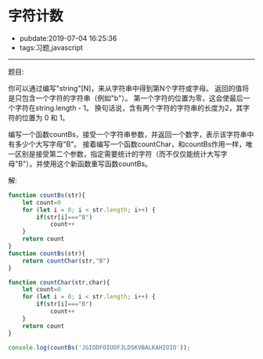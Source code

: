 # 字符计数

- pubdate:2019-07-04 16:25:36
- tags:习题,javascript

---

题目:

你可以通过编写"string"[N]，来从字符串中得到第N个字符或字母。 返回的值将是只包含一个字符的字符串（例如"b"）。 第一个字符的位置为零，这会使最后一个字符在string.length - 1。 换句话说，含有两个字符的字符串的长度为2，其字符的位置为 0 和 1。

编写一个函数countBs，接受一个字符串参数，并返回一个数字，表示该字符串中有多少个大写字母"B"。
接着编写一个函数countChar，和countBs作用一样，唯一区别是接受第二个参数，指定需要统计的字符（而不仅仅能统计大写字母"B"）。并使用这个新函数重写函数countBs。

解:

````javascript
function countBs(str){
    let count=0
    for (let i = 0; i < str.length; i++) {
        if(str[i]==="B")
            count++
    }
    return count
}
function countBs(str){
    return countChar(str,"B")
}

function countChar(str,char){
    let count=0
    for (let i = 0; i < str.length; i++) {
        if(str[i]==="B")
            count++
    }
    return count
}

console.log(countBs('JGIODFOIUOFJLDSKVBALKAHIOIO'));
````
